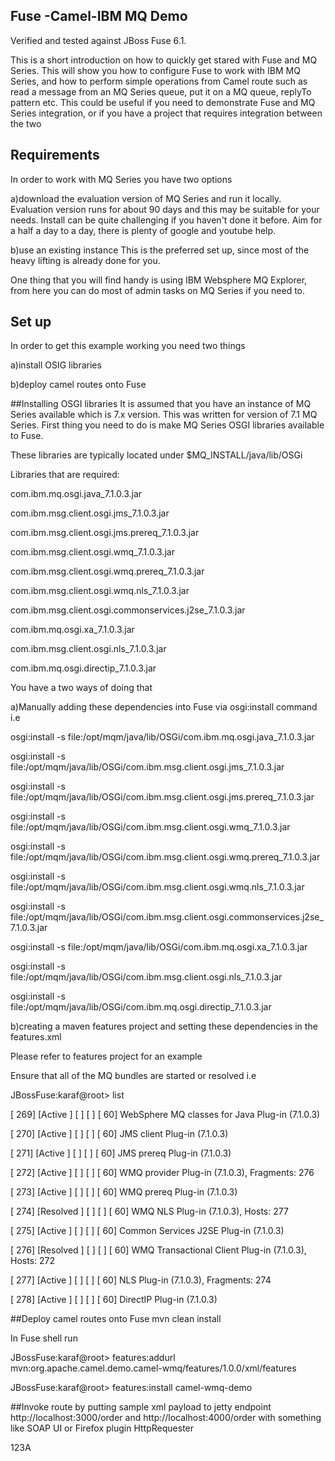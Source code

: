 ## Fuse -Camel-IBM MQ Demo

Verified and tested against JBoss Fuse 6.1.

This is a short introduction on how to quickly get stared with Fuse and MQ Series. This will show you how to configure Fuse to work with IBM MQ Series, and how to perform simple operations from Camel route such as read a message from an MQ Series queue, put it on a MQ queue, replyTo pattern etc. This could be useful if you need to demonstrate Fuse and MQ Series integration, or if you have a project that requires integration between the two



## Requirements

In order to work with MQ Series you have two options

a)download the evaluation version of MQ Series and run it locally. Evaluation version runs for about 90 days and this may be suitable for your needs. Install can be quite challenging if you haven't done it before. Aim for a half a day to a day, there is plenty of google and youtube help.

b)use an existing instance This is the preferred set up, since most of the heavy lifting is already done for you.


One thing that you will find handy is using IBM Websphere MQ Explorer, from here you can do most of admin tasks on MQ Series if you need to.




## Set up
In order to get this example working you need two things

a)install OSIG libraries

b)deploy camel routes onto Fuse

##Installing OSGI libraries
It is assumed that you have an instance of MQ Series available which is 7.x version. This was written for version of 7.1 MQ Series.
First thing you need to do is make MQ Series OSGI libraries available to Fuse.

These libraries are typically located under $MQ_INSTALL/java/lib/OSGi

 
Libraries that are required:

com.ibm.mq.osgi.java_7.1.0.3.jar

com.ibm.msg.client.osgi.jms_7.1.0.3.jar

com.ibm.msg.client.osgi.jms.prereq_7.1.0.3.jar

com.ibm.msg.client.osgi.wmq_7.1.0.3.jar

com.ibm.msg.client.osgi.wmq.prereq_7.1.0.3.jar

com.ibm.msg.client.osgi.wmq.nls_7.1.0.3.jar

com.ibm.msg.client.osgi.commonservices.j2se_7.1.0.3.jar

com.ibm.mq.osgi.xa_7.1.0.3.jar

com.ibm.msg.client.osgi.nls_7.1.0.3.jar

com.ibm.mq.osgi.directip_7.1.0.3.jar


You have a two ways of doing that

a)Manually adding these dependencies into Fuse via osgi:install command i.e

osgi:install -s file:/opt/mqm/java/lib/OSGi/com.ibm.mq.osgi.java_7.1.0.3.jar

osgi:install -s file:/opt/mqm/java/lib/OSGi/com.ibm.msg.client.osgi.jms_7.1.0.3.jar

osgi:install -s file:/opt/mqm/java/lib/OSGi/com.ibm.msg.client.osgi.jms.prereq_7.1.0.3.jar

osgi:install -s file:/opt/mqm/java/lib/OSGi/com.ibm.msg.client.osgi.wmq_7.1.0.3.jar

osgi:install -s file:/opt/mqm/java/lib/OSGi/com.ibm.msg.client.osgi.wmq.prereq_7.1.0.3.jar

osgi:install -s file:/opt/mqm/java/lib/OSGi/com.ibm.msg.client.osgi.wmq.nls_7.1.0.3.jar

osgi:install -s file:/opt/mqm/java/lib/OSGi/com.ibm.msg.client.osgi.commonservices.j2se_7.1.0.3.jar

osgi:install -s file:/opt/mqm/java/lib/OSGi/com.ibm.mq.osgi.xa_7.1.0.3.jar

osgi:install -s file:/opt/mqm/java/lib/OSGi/com.ibm.msg.client.osgi.nls_7.1.0.3.jar

osgi:install -s file:/opt/mqm/java/lib/OSGi/com.ibm.mq.osgi.directip_7.1.0.3.jar

 

b)creating a maven features project and setting these dependencies in the features.xml

Please refer to features project for an example
 

Ensure that all of the MQ bundles are started or resolved i.e

JBossFuse:karaf@root> list

 
[ 269] [Active	] [      	] [ 	] [   60] WebSphere MQ classes for Java Plug-in (7.1.0.3)

[ 270] [Active	] [      	] [ 	] [   60] JMS client Plug-in (7.1.0.3)

[ 271] [Active	] [      	] [ 	] [   60] JMS prereq Plug-in (7.1.0.3)

[ 272] [Active	] [      	] [ 	] [   60] WMQ provider Plug-in (7.1.0.3), Fragments: 276

[ 273] [Active	] [      	] [ 	] [   60] WMQ prereq Plug-in (7.1.0.3)

[ 274] [Resolved   ] [      	] [ 	] [   60] WMQ NLS Plug-in (7.1.0.3), Hosts: 277

[ 275] [Active	] [      	] [ 	] [   60] Common Services J2SE Plug-in (7.1.0.3)

[ 276] [Resolved   ] [      	] [ 	] [   60] WMQ Transactional Client Plug-in (7.1.0.3), Hosts: 272

[ 277] [Active	] [      	] [ 	] [   60] NLS Plug-in (7.1.0.3), Fragments: 274

[ 278] [Active	] [      	] [ 	] [   60] DirectIP Plug-in (7.1.0.3)

 

##Deploy camel routes onto Fuse
mvn clean install

In Fuse shell run

JBossFuse:karaf@root> features:addurl mvn:org.apache.camel.demo.camel-wmq/features/1.0.0/xml/features

JBossFuse:karaf@root> features:install camel-wmq-demo

##Invoke route 
by putting sample xml payload to jetty endpoint http://localhost:3000/order and http://localhost:4000/order
with something like SOAP UI or Firefox plugin HttpRequester

<?xml version="1.0" encoding="UTF-8"><Customer><id>123</id><name>A</name></Customer>






